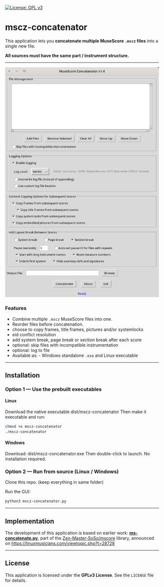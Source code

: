 [![License: GPL v3](https://img.shields.io/badge/License-GPL%20v3-blue.svg)](https://www.gnu.org/licenses/gpl-3.0.en.html)

# mscz-concatenator

This application lets you **concatenate multiple MuseScore `.mscz` files** into a single new file.

**All sources must have the same part / instrument structure.**

---

![screenshot](screenshot.png)

### Features 
- Combine multiple `.mscz` MuseScore files into one.
- Reorder files before concatenation.
- choose to copy frames, title frames, pictures and/or systemlocks
- eid conflict resolution
- add system break, page break or section break after each score
- optional: skip files with incompatible instrumentation
- optional: log to file
- Available as: - Windows standalone `.exe` and Linux executable
---

## Installation

### Option 1 — Use the prebuilt executables

#### **Linux**
Download the native executable dist/mscz-concatenator
Then make it executable and run:
```bash
chmod +x mscz-concatenator
./mscz-concatenator
````

#### **Windows**
Download: dist/mscz-concatenator.exe
Then double-click to launch. No installation required.

### Option 2 — Run from source (Linux / Windows)

Clone this repo. (keep everything in same folder)

Run the GUI:
```bash
python3 mscz-concatenator.py
````

---

## Implementation

The development of this application is based on earlier work:
[**ms-concatenate.py**](https://github.com/Zen-Master-SoSo/mscore/blob/master/scripts/ms_concatenate.py), part of the [Zen-Master-SoSo/mscore](https://github.com/Zen-Master-SoSo/mscore) library, announced on https://linuxmusicians.com/viewtopic.php?t=28728

---

## License

This application is licensed under the **GPLv3 License**. See the `LICENSE` file for details.

